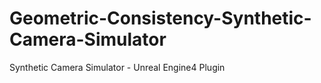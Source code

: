 # Geometric-Consistency-Synthetic-Camera-Simulator
Synthetic Camera Simulator - Unreal Engine4 Plugin
